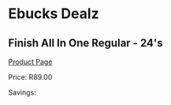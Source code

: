 
# Ebucks Dealz
## Finish All In One Regular - 24's
[Product Page](https://www.ebucks.com/web/shop/productSelected.do?prodId=600073480&catId=908586136)

Price: R89.00

Savings: 


	